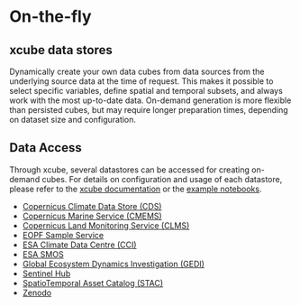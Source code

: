 # On-the-fly
## xcube data stores

Dynamically create your own data cubes from data sources from the underlying source data at the time of request.
This makes it possible to select specific variables, define spatial and temporal subsets, 
and always work with the most up-to-date data.
On-demand generation is more flexible than persisted cubes, 
but may require longer preparation times, depending on dataset size and configuration.

## Data Access 

Through xcube, several datastores can be accessed for creating on-demand cubes.
For details on configuration and usage of each datastore, please refer to the [xcube documentation](https://xcube.readthedocs.io/en/latest/dataaccess.html#available-data-stores) or
the [example notebooks](../../jupyterlab/notebooks/xcube-datastores/Generate_C3S_CDS_cubes.ipynb).

- [Copernicus Climate Data Store (CDS)](../../jupyterlab/notebooks/xcube-datastores/Generate_C3S_CDS_cubes.ipynb)
- [Copernicus Marine Service (CMEMS)](../../jupyterlab/notebooks/xcube-datastores/Generate_CMEMS_cubes.ipynb)
- [Copernicus Land Monitoring Service (CLMS)](https://github.com/xcube-dev/xcube-clms/blob/main/examples/notebooks/CLMS_lazy_load.ipynb)
- [EOPF Sample Service](https://github.com/EOPF-Sample-Service/xcube-eopf/blob/main/examples/sentinel_2.ipynb)
- [ESA Climate Data Centre (CCI)](../../jupyterlab/notebooks/xcube-datastores/Generate_CCI_cubes.ipynb)
- [ESA SMOS](https://github.com/xcube-dev/xcube-smos/blob/main/notebooks/demo-store.ipynb)
- [Global Ecosystem Dynamics Investigation (GEDI)](https://github.com/xcube-dev/xcube-gedidb/blob/main/examples/notebooks/gedi_data_store.ipynb)
- [Sentinel Hub](../../jupyterlab/notebooks/xcube-datastores/Generate_SentinelHub_cubes.ipynb)
- [SpatioTemporal Asset Catalog (STAC)](../../jupyterlab/notebooks/xcube-datastores/Access_data_from_nonsearchable_stac_catalog.ipynb)
- [Zenodo](../../jupyterlab/notebooks/xcube-datastores/Access_data_from_Zenodo.ipynb)  






